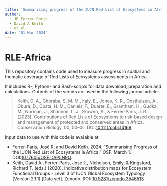 ```yaml
---
title: 'Summarising progress of the IUCN Red List of Ecosystems in Africa'
author: 
  - JR Ferrer-Paris
  - David A Keith
  - et al.
date: "01 Mar 2024"
---
```

# RLE-Africa

This repository contains code used to measure progress in spatial and thematic coverage of Red Lists of Ecosystems assessments in Africa.

It includes R-, Python- and Bash-scripts for data download, preparation and calculations. Outputs of the scripts are used in the following journal article:

> Keith, D. A., Ghoraba, S. M. M., Kaly, E., Jones, K. R., Oosthuizen, A., Obura, D., Costa, H. M., Daniels, F., Duarte, E., Grantham, H., Gudka, M., Norman, J., Shannon, L. J., Skowno, A., & Ferrer-Paris, J. R. (2023). Contributions of Red Lists of Ecosystems to risk-based design and management of protected and conserved areas in Africa. Conservation Biology, 00, 00–00. DOI:[10.1111/cobi.14169](https://doi.org/10.1111/cobi.14169)

Input data to use with this code is available at:
- Ferrer-Paris, José R, and David Keith. 2024. “Summarising Progress of the IUCN Red List of Ecosystems in Africa.” OSF. March 1. DOI:[10.17605/OSF.IO/P5N9Q](https://osf.io/p5n9q/).
- Keith, David A., Ferrer-Paris, Jose R., Nicholson, Emily, & Kingsford, Richard T. (eds.) (2020). Indicative distribution maps for Ecosystem Functional Groups - Level 3 of IUCN Global Ecosystem Typology (Version 2.1.1) [Data set]. Zenodo. DOI: [10.5281/zenodo.3546513](http://doi.org/10.5281/zenodo.3546513)
